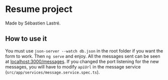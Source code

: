 # Resume project

Made by Sébastien Lastré.

## How to use it

You must use `json-server --watch db.json` in the root folder if you want the form to work.
Then `ng serve` and enjoy.
All the messages sent can be seen at <localhost:3000/messages>. If you changed the port listening for the new messages, you will have to modify `apiUrl` in the message service (`src/app/services/message.service.spec.ts`).
